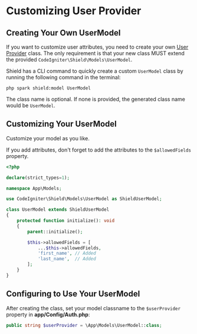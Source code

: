 # Customizing User Provider

## Creating Your Own UserModel

If you want to customize user attributes, you need to create your own
[User Provider](../getting_started/concepts.md#user-providers) class.
The only requirement is that your new class MUST extend the provided `CodeIgniter\Shield\Models\UserModel`.

Shield has a CLI command to quickly create a custom `UserModel` class by running the following
command in the terminal:

```console
php spark shield:model UserModel
```

The class name is optional. If none is provided, the generated class name would be `UserModel`.

## Customizing Your UserModel

Customize your model as you like.

If you add attributes, don't forget to add the attributes to the `$allowedFields`
property.

```php
<?php

declare(strict_types=1);

namespace App\Models;

use CodeIgniter\Shield\Models\UserModel as ShieldUserModel;

class UserModel extends ShieldUserModel
{
    protected function initialize(): void
    {
        parent::initialize();

        $this->allowedFields = [
            ...$this->allowedFields,
            'first_name', // Added
            'last_name',  // Added
        ];
    }
}
```

## Configuring to Use Your UserModel

After creating the class, set your model classname to the `$userProvider` property
in **app/Config/Auth.php**:

```php
public string $userProvider = \App\Models\UserModel::class;
```
